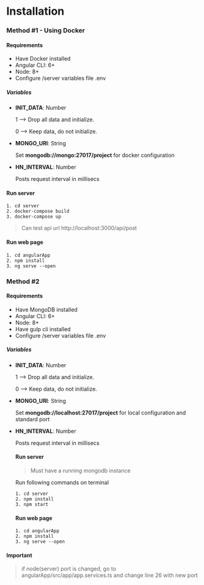 
# Installation

### Method #1 - Using Docker

#### Requirements
* Have Docker installed
* Angular CLI: 6+
* Node: 8+
* Configure /server variables file .env

##### Variables

* **INIT_DATA**: Number

  1 -->  Drop all data and initialize.

  0 -->  Keep data, do not initialize. 

* **MONGO_URI**: String

  Set **mongodb://mongo:27017/project** for docker configuration

* **HN_INTERVAL**: Number
  
  Posts request interval in millisecs
  
#### Run server
```
1. cd server
2. docker-compose build
3. docker-compose up
```


> Can test api url 
> http://localhost:3000/api/post

#### Run web page
```
1. cd angularApp
2. npm install
3. ng serve --open
```

### Method #2 

#### Requirements
* Have MongoDB installed
* Angular CLI: 6+
* Node: 8+
* Have gulp cli installed
* Configure /server variables file .env

##### Variables

* **INIT_DATA**: Number

  1 -->  Drop all data and initialize.

  0 -->  Keep data, do not initialize. 

* **MONGO_URI**: String

  Set **mongodb://localhost:27017/project** for local configuration and standard port

* **HN_INTERVAL**: Number
  
  Posts request interval in millisecs
  
  #### Run server
  > Must have a running mongodb instance
  
  Run following commands on terminal
  ```
  1. cd server
  2. npm install
  3. npm start
  ```
  
  #### Run web page
  ```
  1. cd angularApp
  2. npm install
  3. ng serve --open
  ```
  
#### Important
>  if node(server) port is changed, go to angularApp/src/app/app.services.ts and change line 26 with new port
